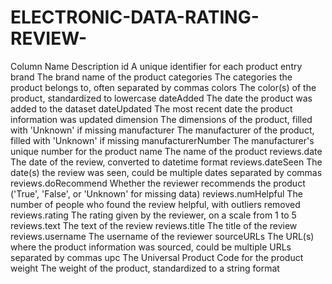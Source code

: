 # ELECTRONIC-DATA-RATING-REVIEW-


Column Name	Description
id	A unique identifier for each product entry
brand	The brand name of the product
categories	The categories the product belongs to, often separated by commas
colors	The color(s) of the product, standardized to lowercase
dateAdded	The date the product was added to the dataset
dateUpdated	The most recent date the product information was updated
dimension	The dimensions of the product, filled with 'Unknown' if missing
manufacturer	The manufacturer of the product, filled with 'Unknown' if missing
manufacturerNumber	The manufacturer's unique number for the product
name	The name of the product
reviews.date	The date of the review, converted to datetime format
reviews.dateSeen	The date(s) the review was seen, could be multiple dates separated by commas
reviews.doRecommend	Whether the reviewer recommends the product ('True', 'False', or 'Unknown' for missing data)
reviews.numHelpful	The number of people who found the review helpful, with outliers removed
reviews.rating	The rating given by the reviewer, on a scale from 1 to 5
reviews.text	The text of the review
reviews.title	The title of the review
reviews.username	The username of the reviewer
sourceURLs	The URL(s) where the product information was sourced, could be multiple URLs separated by commas
upc	The Universal Product Code for the product
weight	The weight of the product, standardized to a string format

